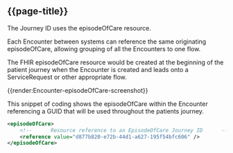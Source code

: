 ## {{page-title}}

The Journey ID uses the episodeOfCare resource.

Each Encounter between systems can reference the same originating episodeOfCare, allowing grouping of all the Encounters to one flow.

The FHIR episodeOfCare resource would be created at the beginning of the patient journey when the Encounter is created and leads onto a ServiceRequest or other appropriate flow.

{{render:Encounter-episodeOfCare-screenshot}}

This snippet of coding shows the episodeOfCare within the Encounter referencing a GUID that will be used throughout the patients journey.

```xml 
<episodeOfCare>
    <!--      Resource reference to an EpisodeOfCare Journey ID      -->
    <reference value="d877b820-e72b-44d1-a627-195f54bfc606" />
</episodeOfCare>
```